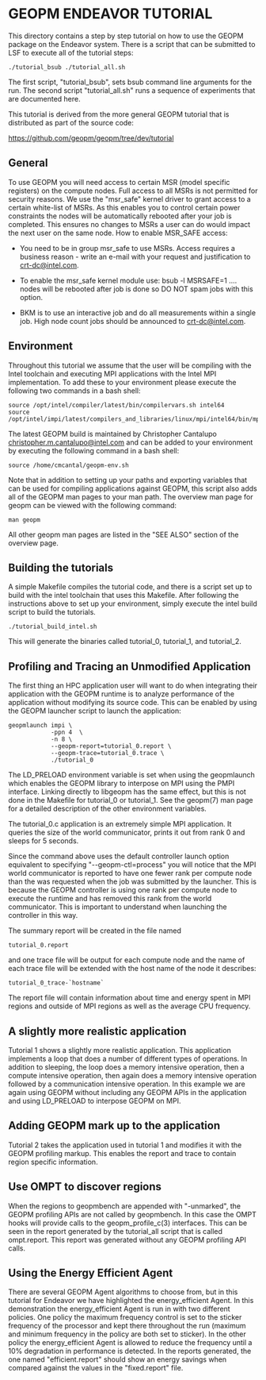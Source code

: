 GEOPM ENDEAVOR TUTORIAL
=======================
This directory contains a step by step tutorial on how to use the
GEOPM package on the Endeavor system.  There is a script that can be
submitted to LSF to execute all of the tutorial steps:

    ./tutorial_bsub ./tutorial_all.sh

The first script, "tutorial_bsub", sets bsub command line arguments
for the run.  The second script "tutorial_all.sh" runs a sequence
of experiments that are documented here.

This tutorial is derived from the more general GEOPM tutorial that
is distributed as part of the source code:

https://github.com/geopm/geopm/tree/dev/tutorial


General
-------
To use GEOPM you will need access to certain MSR (model specific
registers) on the compute nodes. Full access to all MSRs is not
permitted for security reasons. We use the "msr_safe" kernel driver to
grant access to a certain white-list of MSRs. As this enables you to
control certain power constraints the nodes will be automatically
rebooted after your job is completed. This ensures no changes to MSRs
a user can do would impact the next user on the same node.  How to
enable MSR_SAFE access:

- You need to be in group msr_safe to use MSRs. Access requires a
  business reason - write an e-mail with your request and
  justification to crt-dc@intel.com.

- To enable the msr_safe kernel module use: bsub -l MSRSAFE=1 ....
  nodes will be rebooted after job is done so DO NOT spam jobs with
  this option.

- BKM is to use an interactive job and do all measurements within a
  single job. High node count jobs should be announced to
  crt-dc@intel.com.

Environment
-----------
Throughout this tutorial we assume that the user will be compiling
with the Intel toolchain and executing MPI applications with the Intel
MPI implementation.  To add these to your environment please execute the
following two commands in a bash shell:

    source /opt/intel/compiler/latest/bin/compilervars.sh intel64
    source /opt/intel/impi/latest/compilers_and_libraries/linux/mpi/intel64/bin/mpivars.sh

The latest GEOPM build is maintained by Christopher Cantalupo
<christopher.m.cantalupo@intel.com> and can be added to your
environment by executing the following command in a bash shell:

    source /home/cmcantal/geopm-env.sh

Note that in addition to setting up your paths and exporting variables
that can be used for compiling applications against GEOPM, this script
also adds all of the GEOPM man pages to your man path.  The overview
man page for geopm can be viewed with the following command:

    man geopm

All other geopm man pages are listed in the "SEE ALSO" section of the
overview page.

Building the tutorials
----------------------
A simple Makefile compiles the tutorial code, and there is a script
set up to build with the intel toolchain that uses this Makefile.  After
following the instructions above to set up your environment, simply execute
the intel build script to build the tutorials.

    ./tutorial_build_intel.sh

This will generate the binaries called tutorial_0, tutorial_1, and tutorial_2.

Profiling and Tracing an Unmodified Application
-----------------------------------------------
The first thing an HPC application user will want to do when
integrating their application with the GEOPM runtime is to analyze
performance of the application without modifying its source code.
This can be enabled by using the GEOPM launcher script to launch the
application:


    geopmlaunch impi \
                -ppn 4  \
                -n 8 \
                --geopm-report=tutorial_0.report \
                --geopm-trace=tutorial_0.trace \
                ./tutorial_0

The LD_PRELOAD environment variable is set when using the geopmlaunch
which enables the GEOPM library to interpose on MPI using the PMPI
interface.  Linking directly to libgeopm has the same effect, but this
is not done in the Makefile for tutorial_0 or tutorial_1.  See the
geopm(7) man page for a detailed description of the other environment
variables.

The tutorial_0.c application is an extremely simple MPI application.
It queries the size of the world communicator, prints it out from rank
0 and sleeps for 5 seconds.

Since the command above uses the default controller launch option
equivalent to specifying "--geopm-ctl=process" you will notice that
the MPI world communicator is reported to have one fewer rank per
compute node than the was requested when the job was submitted by the
launcher.  This is because the GEOPM controller is using one rank per
compute node to execute the runtime and has removed this rank from the
world communicator.  This is important to understand when launching
the controller in this way.

The summary report will be created in the file named

    tutorial_0.report

and one trace file will be output for each compute node and the name
of each trace file will be extended with the host name of the node it
describes:

    tutorial_0_trace-`hostname`

The report file will contain information about time and energy spent
in MPI regions and outside of MPI regions as well as the average CPU
frequency.

A slightly more realistic application
-------------------------------------
Tutorial 1 shows a slightly more realistic application.  This
application implements a loop that does a number of different types of
operations.  In addition to sleeping, the loop does a memory intensive
operation, then a compute intensive operation, then again does a
memory intensive operation followed by a communication intensive
operation.  In this example we are again using GEOPM without including
any GEOPM APIs in the application and using LD_PRELOAD to interpose
GEOPM on MPI.

Adding GEOPM mark up to the application
---------------------------------------
Tutorial 2 takes the application used in tutorial 1 and modifies it
with the GEOPM profiling markup.  This enables the report and trace to
contain region specific information.

Use OMPT to discover regions
----------------------------
When the regions to geopmbench are appended with "-unmarked", the
GEOPM profiling APIs are not called by geopmbench.  In this case the
OMPT hooks will provide calls to the geopm_profile_c(3) interfaces.
This can be seen in the report generated by the tutorial_all script
that is called ompt.report.  This report was generated without any
GEOPM profiling API calls.

Using the Energy Efficient Agent
--------------------------------
There are several GEOPM Agent algorithms to choose from, but in this
tutorial for Endeavor we have highlighted the energy_efficient Agent.
In this demonstration the energy_efficient Agent is run in with two
different policies.  One policy the maximum frequency control is set
to the sticker frequency of the processor and kept there throughout
the run (maximum and minimum frequency in the policy are both set to
sticker).  In the other policy the energy_efficient Agent is allowed
to reduce the frequency until a 10% degradation in performance is
detected.  In the reports generated, the one named "efficient.report"
should show an energy savings when compared against the values in the
"fixed.report" file.
